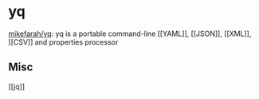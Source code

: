 # yq


[mikefarah/yq](https://github.com/mikefarah/yq): yq is a portable command-line [[YAML]], [[JSON]], [[XML]], [[CSV]] and properties processor







## Misc

[[jq]]



